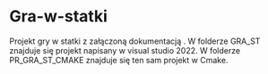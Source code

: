 # Gra-w-statki
Projekt gry w statki z załączoną dokumentacją .
W folderze GRA_ST znajduje się projekt napisany w visual studio 2022.
W folderze PR_GRA_ST_CMAKE znajduje się ten sam projekt w Cmake.

